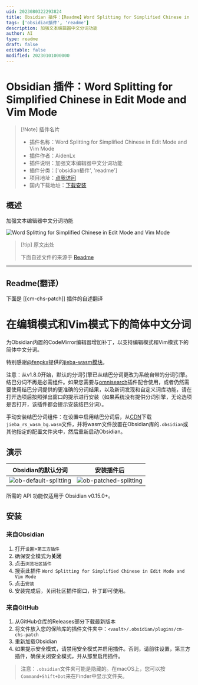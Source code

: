 ```yaml
---
uid: 2023080322293824
title: Obsidian 插件：【Readme】Word Splitting for Simplified Chinese in Edit Mode and Vim Mode
tags: ['obsidian插件', 'readme']
description: 加强文本编辑器中文分词功能
author: AI
type: readme
draft: false
editable: false
modified: 20230101000000
---
```


# Obsidian 插件：Word Splitting for Simplified Chinese in Edit Mode and Vim Mode

> [!Note] 插件名片
> - 插件名称：Word Splitting for Simplified Chinese in Edit Mode and Vim Mode
> - 插件作者：AidenLx
> - 插件说明：加强文本编辑器中文分词功能
> - 插件分类：['obsidian插件', 'readme']
> - 项目地址：[点我访问](https://github.com/aidenlx/cm-chs-patch)
> - 国内下载地址：[下载安装](https://pkmer.cn/products/plugin/pluginMarket/?cm-chs-patch)

## 概述

加强文本编辑器中文分词功能

![Word Splitting for Simplified Chinese in Edit Mode and Vim Mode](https://cdn.pkmer.cn/covers/cm-chs-patch.gif!pkmer)

> [!tip] 原文出处
> 
>下面自述文件的来源于 [Readme](https://ghproxy.net/https://raw.githubusercontent.com/aidenlx/cm-chs-patch/main/README.md)
> 

---

## Readme(翻译）

下面是 [[cm-chs-patch]] 插件的自述翻译


# 在编辑模式和Vim模式下的简体中文分词

为Obsidian内置的CodeMirror编辑器增加补丁，以支持编辑模式和Vim模式下的简体中文分词。

特别感谢[@fengkx](https://github.com/fengkx)提供的[jieba-wasm模块](https://github.com/fengkx/jieba-wasm)。

注意：从v1.8.0开始，默认的分词引擎已从结巴分词更改为系统自带的分词引擎。结巴分词不再是必需组件。如果您需要与[omnisearch](https://github.com/scambier/obsidian-omnisearch)插件配合使用，或者仍然需要使用结巴分词提供的更准确的分词结果，以及新词发现和自定义词库功能，请在打开选项后按照弹出窗口的提示进行安装（如果系统没有提供分词引擎，无论选项是否打开，该插件都会提示安装结巴分词）。

手动安装结巴分词组件：在设置中启用结巴分词后，从[CDN](https://unpkg.com/jieba-wasm@0.0.2/pkg/web/jieba_rs_wasm_bg.wasm)下载`jieba_rs_wasm_bg.wasm`文件，并将wasm文件放置在Obsidian库的`.obsidian`或其他指定的配置文件夹中，然后重新启动Obsidian。

## 演示

| Obsidian的默认分词 | 安装插件后 |
| ------------------ | ----------- |
| ![ob-default-splitting](https://img.aidenlx.top/img/ob-default-splitting.gif)                   | ![ob-patched-splitting](https://img.aidenlx.top/img/ob-patched-splitting.gif)            |

所需的 API 功能仅适用于 Obsidian v0.15.0+。

## 安装

### 来自Obsidian

1. 打开`设置`>`第三方插件`
2. 确保安全模式为**关闭**
3. 点击`浏览社区插件`
4. 搜索此插件 `Word Splitting for Simplified Chinese in Edit Mode and Vim Mode`
5. 点击`安装`
6. 安装完成后，关闭社区插件窗口，补丁即可使用。

### 来自GitHub

1. 从GitHub仓库的Releases部分下载最新版本
2. 将文件放入您的保险库的插件文件夹中：`<vault>/.obsidian/plugins/cm-chs-patch`
3. 重新加载Obsidian
4. 如果提示安全模式，请禁用安全模式并启用插件。否则，请前往设置，第三方插件，确保关闭安全模式，并从那里启用插件。

> 注意：`.obsidian`文件夹可能是隐藏的。在macOS上，您可以按`Command+Shift+Dot`来在Finder中显示文件夹。



